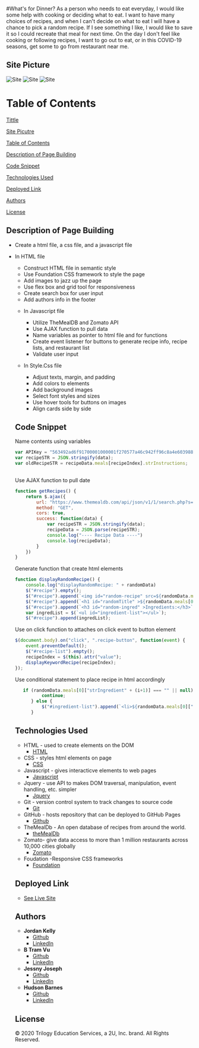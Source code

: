 #What's for Dinner? 
As a person who needs to eat everyday, I would like some help with cooking or deciding what to eat. I want to have many choices of recipes, and when I can't decide on what to eat I will have a chance to pick a random recipe. If I see something I like, I would like to save it so I could recreate that meal for next time. On the day I don't feel like cooking or following recipes, I want to go out to eat, or in this COVID-19 seasons, get some to go from restaurant near me. 

## Site Picture
![Site](#assets/readmeimg/header.png)
![Site](#assets/readmeimg/body.png)
![Site](#assets/readmeimg/inside.png)

# Table of Contents 
[Tittle](What's-for-Dinner )

[Site Picutre](#Site-picture)

[Table of Contents](#Table-of-Content)

[Description of Page Building ](#Description-of-Page-Building)

[Code Snippet](#Code-Snippet)

[Technologies Used](#Technologies-Used)

[Deployed Link](#Deployed-Link)

[Authors](#Authors)

[License](#License)


## Description of Page Building 
* Create a html file, a css file, and a javascript file
  
* In HTML file 
  <ul>
  <li> Construct HTML file in semantic style 
  <li> Use Foundation CSS framework to style the page
  <li> Add images to jazz up the page 
  <li> Use flex box and grid tool for responsiveness
  <li> Create search box for user input 
  <li> Add authors info in the footer 
  </li>
    
* In Javascript file 
  <ul> 
  <li> Utilize TheMealDB and Zomato API 
  <li> Use AJAX function to pull data
  <li> Name variables as pointer to html file and for functions 
  <li> Create event listener for buttons to generate recipe info, recipe lists, and restaurant list
  <li> Validate user input 
  </li>
  </ul>
* In Style.Css file 
  <ul>
  <li> Adjust texts, margin, and padding 
  <li> Add colors to elements 
  <li> Add background images 
  <li> Select font styles and sizes 
  <li> Use hover tools for buttons on images
  <li> Align cards side by side 
  </li>
  </ul>
## Code Snippet
Name contents using variables 
```javascript
var APIKey = "563492ad6f91700001000001f270577a46c942ff96c8a4e60398816d";
var recipeSTR = JSON.stringify(data);
var oldRecipeSTR = recipeData.meals[recipeIndex].strInstructions;
    
```

Use AJAX function to pull date
```javascript 
function getRecipes() {
    return $.ajax({
        url: "https://www.themealdb.com/api/json/v1/1/search.php?s=" + keywordSearch,
        method: "GET",
        cors: true,
        success: function(data) {
            var recipeSTR = JSON.stringify(data);
            recipeData = JSON.parse(recipeSTR);
            console.log("---- Recipe Data ----")
            console.log(recipeData);
        }
    })
}
```

Generate function that create html elements 
```javascript
function displayRandomRecipe() {
    console.log("displayRandomRecipe: " + randomData)
    $("#recipe").empty();
    $("#recipe").append(`<img id="random-recipe" src=${randomData.meals[0].strMealThumb} alt="mealImg" >`);
    $("#recipe").append(`<h1 id="randomTitle" >${randomData.meals[0].strMeal}</h1>`);
    $("#recipe").append(`<h3 id="random-ingred" >Ingredients:</h3>`);
    var ingredList = $(`<ul id="ingredient-list"></ul>`);
    $("#recipe").append(ingredList);

```


Use on click function to attaches on click event to button element
```javascript 
$(document.body).on("click", ".recipe-button", function(event) {
    event.preventDefault();
    $("#recipe-list").empty();
    recipeIndex = $(this).attr("value");
    displayKeywordRecipe(recipeIndex);
});
  ```
Use conditional statement to place recipe in html accordingly 
  ```javascript 
     if (randomData.meals[0]["strIngredient" + (i+1)] === "" || null) {
            continue;
        } else {
            $("#ingredient-list").append(`<li>${randomData.meals[0]["strIngredient" + (i+1)] + " - " + randomData.meals[0]["strMeasure" + (i+1)]}</li>`);
        }
  ```



## Technologies Used
- HTML - used to create elements on the DOM
  * [HTML](https://developer.mozilla.org/en-US/docs/Web/HTML)
- CSS - styles html elements on page
  * [CSS](https://developer.mozilla.org/en-US/docs/Web/CSS)
- Javascript - gives interacticve elements to web pages
  * [Javascript](https://developer.mozilla.org/en-US/docs/Web/JavaScript)
- Jquery - use API to makes DOM traversal, manipulation, event handling, etc. simpler
  * [Jquery](https://jquery.com/)
- Git - version control system to track changes to source code
   * [Git](https://git-scm.com/)
- GitHub - hosts repository that can be deployed to GitHub Pages
  * [Github](https://github.com/)
- TheMealDb - An open database of recipes from around the world.
  * [theMealDb](https://www.themealdb.com/api.php) 
- Zomato- give data access to more than 1 million restaurants across 10,000 cities globally
  * [Zomato](https://developers.zomato.com/api) 
- Foudation -Responsive CSS frameworks 
  * [Foundation](https://get.foundation/)

## Deployed Link

* [See Live Site](https://vubao2303.github.io/Project-1/)


## Authors

* **Jordan Kelly** 
  - [Github](https://github.com/profjjk)
  - [LinkedIn](https://www.linkedin.com/in/jordan-kelly-3934a597/)
* **B Tram Vu**
  - [Github](https://github.com/vubao2303) 
  - [LinkedIn](https://www.linkedin.com/in/tram-vu-866250121/)
* **Jessny Joseph** 
  - [Github](https://github.com/jessnyj)
  - [LinkedIn](https://www.linkedin.com/in/jessny-joseph-361515201/)
* **Hudson Barnes** 
  - [Github](https://github.com/hudsonmbarnes)
  - [LinkedIn](https://www.linkedin.com/in/hudson-barnes-398483151/)


## License

© 2020 Trilogy Education Services, a 2U, Inc. brand. All Rights Reserved.

